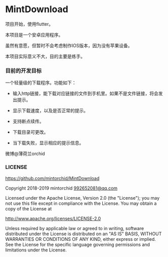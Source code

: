 # MintDownload
项目开始，使用flutter。


本项目是一个安卓应用程序。

虽然有意愿，但暂时不会考虑制作IOS版本，因为没有苹果设备。


本项目实际意义不大，目的主要是练手。



### 目前的开发目标
一个轻量级的下载程序。功能如下：

* 输入http链接，能下载对应链接的文件到手机里。如果不是文件链接，将会发出提示。

* 显示下载速度，以及是否正常的提示。

* 支持断点续传。

* 下载目录可更改。

* 当下载失败，显示相应的提示信息。



微博@薄荷兰orchid



### LICENSE

https://github.com/mintorchid/MintDownload

Copyright 2018-2019 mintorchid 992652081@qq.com

Licensed under the Apache License, Version 2.0 (the "License"); you may not use this file except in compliance with the License. You may obtain a copy of the License at

   http://www.apache.org/licenses/LICENSE-2.0

Unless required by applicable law or agreed to in writing, software distributed under the License is distributed on an "AS IS" BASIS, WITHOUT WARRANTIES OR CONDITIONS OF ANY KIND, either express or implied. See the License for the specific language governing permissions and limitations under the License.
